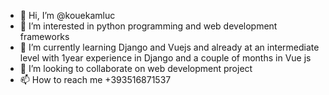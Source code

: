 - 👋 Hi, I’m @kouekamluc 
- 👀 I’m interested in python programming and web development frameworks 
- 🌱 I’m currently learning Django and Vuejs and already at an intermediate level with 1year experience in Django and a couple of months in Vue js
- 💞️ I’m looking to collaborate on web development project 
- 📫 How to reach me +393516871537

<!---
kouekamluc/kouekamluc is a ✨ special ✨ repository because its `README.md` (this file) appears on your GitHub profile.
You can click the Preview link to take a look at your changes.
--->
